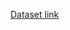 <a href="https://drive.google.com/drive/folders/1M37oO7RGkABEICHEdqwX2dcduoOfzAHi?usp=drive_link">Dataset link</a>
